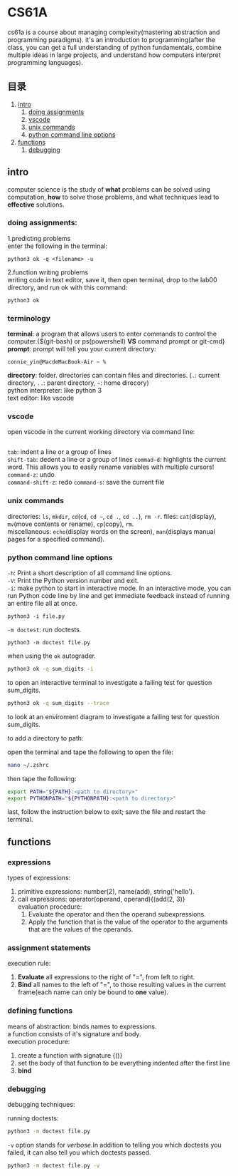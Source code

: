 # CS61A
cs61a is a course about managing complexity(mastering abstraction and programming paradigms). it's an introduction to programming(after the class, you can get a full understanding of python fundamentals, combine multiple ideas in large projects, and understand how computers interpret programming languages).
## 目录
1. [intro](#intro)
   1. [doing assignments](#doing-assignments)
   2. [vscode](#vscode)   
   3. [unix commands](#unix-commands)
   4. [python command line options](#python-command-line-options)
2. [functions](#functions)   
   1. [debugging](#debugging)
## intro
computer science is the study of **what** problems can be solved using computation, **how** to solve those problems, and what techniques lead to **effective** solutions.

### doing assignments:
1.predicting problems  
enter the following in the terminal:
```
python3 ok -q <filename> -u
```
2.function writing problems  
writing code in text editor, save it, then open terminal, drop to the lab00 directory, and run ok with this command:
```
python3 ok
```
### terminology
**terminal**: a program that allows users to enter commands to control the computer.{$(git-bash) or ps(powershell) **VS** command prompt or git-cmd}  
**prompt**: prompt will tell you your current directory:  
```
connie_yin@MacdeMacBook-Air ~ %
```  
**directory**: folder. directories can contain files and directories. (`.`: current directory, `..`: parent directory, `~`: home direcory)  
python interpreter: like python 3  
text editor: like vscode  

### vscode
open vscode in the current working directory via command line:  
```code .
```  
`tab`: indent a line or a group of lines  
`shift-tab`: dedent a line or a group of lines 
`commad-d`: highlights the current word. This allows you to easily rename variables with multiple cursors!  
`command-z`: undo  
`command-shift-z`: redo
`command-s`: save the current file  
 
### unix commands
directories: `ls`, `mkdir`, `cd`(`cd`, `cd ~`, `cd .`, `cd ..`), `rm -r`.  files: `cat`(display), `mv`(move contents or rename), `cp`(copy), `rm`.  
miscellaneous: `echo`(display words on the screen), `man`(displays manual pages for a specified command).  

### python command line options
`-h`: Print a short description of all command line options.  
`-V`: Print the Python version number and exit.  
`-i`: make python to start in interactive mode. In an interactive mode, you can run Python code line by line and get immediate feedback instead of running an entire file all at once.  
```
python3 -i file.py
```  
`-m doctest`: run doctests.  
```
python3 -m doctest file.py
```  



when using the `ok` autograder.
```zsh
python3 ok -q sum_digits -i
```
to open an interactive terminal to investigate a failing test for question sum_digits.

```zsh
python3 ok -q sum_digits --trace
```
to look at an enviroment diagram to investigate a failing test for question sum_digits.

to add a directory to path:

open the terminal and tape the following to open the file:
```zsh
nano ~/.zshrc
```
then tape the following: 
```zsh
export PATH="${PATH}:<path to directory>"
export PYTHONPATH="${PYTHONPATH}:<path to directory>"
```
last, follow the instruction below to exit; save the file and restart the terminal.




## functions
### expressions
types of expressions:  
   1. primitive expressions: number(2), name(add), string('hello').  
   2. call expressions: operator(operand, operand){(add(2, 3)}  
      evaluation procedure:  
      1. Evaluate the operator and then the operand subexpressions.  
      2. Apply the function that is the value of the operator to the arguments that are the values of the operands.
### assignment statements
execution rule:  
   1. **Evaluate** all expressions to the right of "=", from left to right. 
   2. **Bind** all names to the left of "=", to those resulting values in the current frame(each name can only be bound to **one** value).  
### defining functions
means of abstraction: binds names to expressions.  
a function consists of it's signature and body.  
execution procedure:  
   1. create a function with signature {<name>(<formal parameters>)}
   2. set the body of that function to be everything indented after the first line
   3. **bind** 

### debugging
debugging techniques:

running doctests:

```zsh
python3 -m doctest file.py
```
`-v` option stands for *verbose*.In addition to telling you which doctests you failed, it can also tell you which doctests passed.
```zsh
python3 -m doctest file.py -v
```



